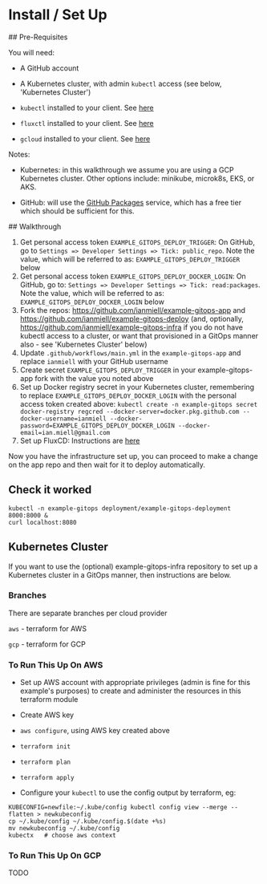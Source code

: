 # Install / Set Up

## Pre-Requisites

You will need:

- A GitHub account

- A Kubernetes cluster, with admin `kubectl` access (see below, 'Kubernetes Cluster')

- `kubectl` installed to your client. See [here](https://kubernetes.io/docs/tasks/tools/install-kubectl/)

- `fluxctl` installed to your client. See [here](https://github.com/fluxcd/flux/blob/master/docs/references/fluxctl.md)

- `gcloud` installed to your client. See [here](https://cloud.google.com/sdk/install)

Notes:

- Kubernetes: in this walkthrough we assume you are using a GCP Kubernetes cluster. Other options include: minikube, microk8s, EKS, or AKS.

- GitHub: will use the [GitHub Packages](https://github.com/features/packages) service, which has a free tier which should be sufficient for this.

## Walkthrough

1. Get personal access token `EXAMPLE_GITOPS_DEPLOY_TRIGGER`: On GitHub, go to `Settings => Developer Settings => Tick: public_repo`. Note the value, which will be referred to as: `EXAMPLE_GITOPS_DEPLOY_TRIGGER` below
1. Get personal access token `EXAMPLE_GITOPS_DEPLOY_DOCKER_LOGIN`: On GitHub, go to: `Settings => Developer Settings => Tick: read:packages`. Note the value, which will be referred to as: `EXAMPLE_GITOPS_DEPLOY_DOCKER_LOGIN` below
1. Fork the repos: https://github.com/ianmiell/example-gitops-app and https://github.com/ianmiell/example-gitops-deploy (and, optionally, https://github.com/ianmiell/example-gitops-infra if you do not have kubectl access to a cluster, or want that provisioned in a GitOps manner also - see 'Kubernetes Cluster' below)
1. Update `.github/workflows/main.yml` in the `example-gitops-app` and replace `ianmiell` with your GitHub username
1. Create secret `EXAMPLE_GITOPS_DEPLOY_TRIGGER` in your example-gitops-app fork with the value you noted above
1. Set up Docker registry secret in your Kubernetes cluster, remembering to replace `EXAMPLE_GITOPS_DEPLOY_DOCKER_LOGIN` with the personal access token created above: `kubectl create -n example-gitops secret docker-registry regcred --docker-server=docker.pkg.github.com --docker-username=ianmiell --docker-password=EXAMPLE_GITOPS_DEPLOY_DOCKER_LOGIN --docker-email=ian.miell@gmail.com`
1. Set up FluxCD: Instructions are [here](https://github.com/fluxcd/flux/blob/master/docs/tutorials/get-started.md)

Now you have the infrastructure set up, you can proceed to make a change on the app repo and then wait for it to deploy automatically.

## Check it worked

```
kubectl -n example-gitops deployment/example-gitops-deployment 8000:8000 &
curl localhost:8080
```

## Kubernetes Cluster

If you want to use the (optional) example-gitops-infra repository to set up a Kubernetes cluster in a GitOps manner, then instructions are below.

### Branches

There are separate branches per cloud provider

`aws` - terraform for AWS

`gcp` - terraform for GCP

### To Run This Up On AWS

- Set up AWS account with appropriate privileges (admin is fine for this example's purposes) to create and administer the resources in this terraform module

- Create AWS key

- `aws configure`, using AWS key created above

- `terraform init`

- `terraform plan`

- `terraform apply`

- Configure your `kubectl` to use the config output by terraform, eg:

```
KUBECONFIG=newfile:~/.kube/config kubectl config view --merge --flatten > newkubeconfig
cp ~/.kube/config ~/.kube/config.$(date +%s)
mv newkubeconfig ~/.kube/config
kubectx   # choose aws context
```

### To Run This Up On GCP

TODO
